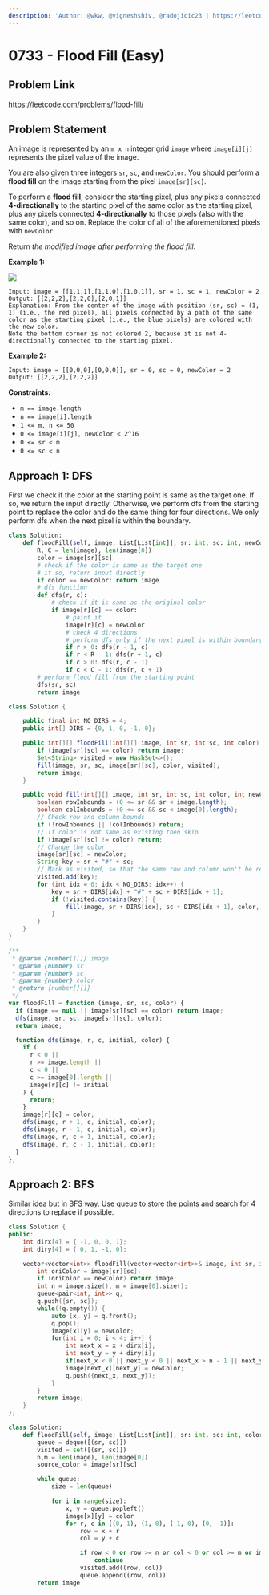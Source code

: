```yaml
---
description: 'Author: @wkw, @vigneshshiv, @radojicic23 | https://leetcode.com/problems/flood-fill/'
---
```


# 0733 - Flood Fill (Easy)

## Problem Link

https://leetcode.com/problems/flood-fill/

## Problem Statement

An image is represented by an `m x n` integer grid `image` where `image[i][j]` represents the pixel value of the image.

You are also given three integers `sr`, `sc`, and `newColor`. You should perform a **flood fill** on the image starting from the pixel `image[sr][sc]`.

To perform a **flood fill**, consider the starting pixel, plus any pixels connected **4-directionally** to the starting pixel of the same color as the starting pixel, plus any pixels connected **4-directionally** to those pixels (also with the same color), and so on. Replace the color of all of the aforementioned pixels with `newColor`.

Return _the modified image after performing the flood fill_.

**Example 1:**

![](https://assets.leetcode.com/uploads/2021/06/01/flood1-grid.jpg)

```
Input: image = [[1,1,1],[1,1,0],[1,0,1]], sr = 1, sc = 1, newColor = 2
Output: [[2,2,2],[2,2,0],[2,0,1]]
Explanation: From the center of the image with position (sr, sc) = (1, 1) (i.e., the red pixel), all pixels connected by a path of the same color as the starting pixel (i.e., the blue pixels) are colored with the new color.
Note the bottom corner is not colored 2, because it is not 4-directionally connected to the starting pixel.
```

**Example 2:**

```
Input: image = [[0,0,0],[0,0,0]], sr = 0, sc = 0, newColor = 2
Output: [[2,2,2],[2,2,2]]
```

**Constraints:**

- `m == image.length`
- `n == image[i].length`
- `1 <= m, n <= 50`
- `0 <= image[i][j], newColor < 2^16`
- `0 <= sr < m`
- `0 <= sc < n`

## Approach 1: DFS

First we check if the color at the starting point is same as the target one. If so, we return the input directly. Otherwise, we perform dfs from the starting point to replace the color and do the same thing for four directions. We only perform dfs when the next pixel is within the boundary.

<Tabs>
<TabItem value="py" label="Python">
<SolutionAuthor name="@wkw"/>

```python
class Solution:
    def floodFill(self, image: List[List[int]], sr: int, sc: int, newColor: int) -> List[List[int]]:
        R, C = len(image), len(image[0])
        color = image[sr][sc]
        # check if the color is same as the target one
        # if so, return input directly
        if color == newColor: return image
        # dfs function
        def dfs(r, c):
            # check if it is same as the original color
            if image[r][c] == color:
                # paint it
                image[r][c] = newColor
                # check 4 directions
                # perform dfs only if the next pixel is within boundary
                if r > 0: dfs(r - 1, c)
                if r < R - 1: dfs(r + 1, c)
                if c > 0: dfs(r, c - 1)
                if c < C - 1: dfs(r, c + 1)
        # perform flood fill from the starting point
        dfs(sr, sc)
        return image
```

</TabItem>

<TabItem value="java" label="Java">
<SolutionAuthor name="@vigneshshiv"/>

```java
class Solution {

    public final int NO_DIRS = 4;
    public int[] DIRS = {0, 1, 0, -1, 0};

    public int[][] floodFill(int[][] image, int sr, int sc, int color) {
        if (image[sr][sc] == color) return image;
        Set<String> visited = new HashSet<>();
        fill(image, sr, sc, image[sr][sc], color, visited);
        return image;
    }

    public void fill(int[][] image, int sr, int sc, int color, int newColor, Set<String> visited) {
        boolean rowInbounds = (0 <= sr && sr < image.length);
        boolean colInbounds = (0 <= sc && sc < image[0].length);
        // Check row and column bounds
        if (!rowInbounds || !colInbounds) return;
        // If color is not same as existing then skip
        if (image[sr][sc] != color) return;
        // Change the color
        image[sr][sc] = newColor;
        String key = sr + "#" + sc;
        // Mark as visited, so that the same row and column won't be repeated
        visited.add(key);
        for (int idx = 0; idx < NO_DIRS; idx++) {
            key = sr + DIRS[idx] + "#" + sc + DIRS[idx + 1];
            if (!visited.contains(key)) {
                fill(image, sr + DIRS[idx], sc + DIRS[idx + 1], color, newColor, visited);
            }
        }
    }
}
```

</TabItem>

<TabItem value="javascript" label="JavaScript">
<SolutionAuthor name="@radojicic23"/>

```javascript
/**
 * @param {number[][]} image
 * @param {number} sr
 * @param {number} sc
 * @param {number} color
 * @return {number[][]}
 */
var floodFill = function (image, sr, sc, color) {
  if (image == null || image[sr][sc] == color) return image;
  dfs(image, sr, sc, image[sr][sc], color);
  return image;

  function dfs(image, r, c, initial, color) {
    if (
      r < 0 ||
      r >= image.length ||
      c < 0 ||
      c >= image[0].length ||
      image[r][c] != initial
    ) {
      return;
    }
    image[r][c] = color;
    dfs(image, r + 1, c, initial, color);
    dfs(image, r - 1, c, initial, color);
    dfs(image, r, c + 1, initial, color);
    dfs(image, r, c - 1, initial, color);
  }
};
```

</TabItem>
</Tabs>

## Approach 2: BFS

Similar idea but in BFS way. Use queue to store the points and search for 4 directions to replace if possible.

<Tabs>
<TabItem value="cpp" label="C++">
<SolutionAuthor name="@wkw"/>

```cpp
class Solution {
public:
    int dirx[4] = { -1, 0, 0, 1};
    int diry[4] = { 0, 1, -1, 0};

    vector<vector<int>> floodFill(vector<vector<int>>& image, int sr, int sc, int newColor) {
        int oriColor = image[sr][sc];
        if (oriColor == newColor) return image;
        int n = image.size(), m = image[0].size();
        queue<pair<int, int>> q;
        q.push({sr, sc});
        while(!q.empty()) {
            auto [x, y] = q.front();
            q.pop();
            image[x][y] = newColor;
            for(int i = 0; i < 4; i++) {
                int next_x = x + dirx[i];
                int next_y = y + diry[i];
                if(next_x < 0 || next_y < 0 || next_x > n - 1 || next_y > m - 1 || image[next_x][next_y] != oriColor) continue;
                image[next_x][next_y] = newColor;
                q.push({next_x, next_y});
            }
        }
        return image;
    }
};
```

</TabItem>

<TabItem value="py" label="Python">
<SolutionAuthor name="@dhanu084"/>

```py
class Solution:
    def floodFill(self, image: List[List[int]], sr: int, sc: int, color: int) -> List[List[int]]:
        queue = deque([(sr, sc)])
        visited = set([(sr, sc)])
        n,m = len(image), len(image[0])
        source_color = image[sr][sc]

        while queue:
            size = len(queue)

            for i in range(size):
                x, y = queue.popleft()
                image[x][y] = color
                for r, c in [(0, 1), (1, 0), (-1, 0), (0, -1)]:
                    row = x + r
                    col = y + c

                    if row < 0 or row >= n or col < 0 or col >= m or image[row][col] != source_color or (row, col) in visited:
                        continue
                    visited.add((row, col))
                    queue.append((row, col))
        return image
```

</TabItem>
</Tabs>
